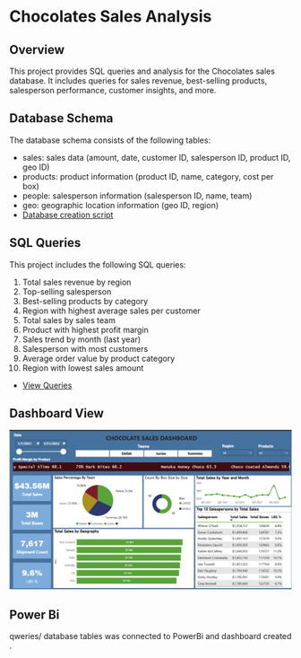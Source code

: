 # Chocolates Sales Analysis

## Overview

This project provides SQL queries and analysis for the Chocolates sales database. It includes queries for sales revenue, best-selling products, salesperson performance, customer insights, and more.

## Database Schema

The database schema consists of the following tables:

- sales: sales data (amount, date, customer ID, salesperson ID, product ID, geo ID)
- products: product information (product ID, name, category, cost per box)
- people: salesperson information (salesperson ID, name, team)
- geo: geographic location information (geo ID, region)
- <a href="https://github.com/InimKelvin/Chocolates/blob/main/SQL/CHOCOLATES/chocolates-db_creation.sql">Database creation script</a>


## SQL Queries

This project includes the following SQL queries:

1. Total sales revenue by region
2. Top-selling salesperson
3. Best-selling products by category
4. Region with highest average sales per customer
5. Total sales by sales team
6. Product with highest profit margin
7. Sales trend by month (last year)
8. Salesperson with most customers
9. Average order value by product category
10. Region with lowest sales amount
- <a href="https://github.com/InimKelvin/Chocolates/blob/main/SQL/CHOCOLATES/chocolates_Qweries.sql">View Queries</a>

## Dashboard View
<img width="668" alt="chocolates_sales_dashboard" src="https://raw.githubusercontent.com/InimKelvin/Chocolates/main/SQL/CHOCOLATES/chocolates_sales_dashboard.png" />

## Power Bi
qweries/ database tables was connected to PowerBi and dashboard created .
<!---
Pawpawski/Pawpawski is a ✨ special ✨ repository because its `README.md` (this file) appears on your GitHub profile.
You can click the Preview link to take a look at your changes.
--->
